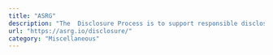 ```yaml
---
title: "ASRG"
description: "The  Disclosure Process is to support responsible disclosure when direct communication with the responsible company is unavailable or not responsive."
url: "https://asrg.io/disclosure/"
category: "Miscellaneous"
---
```

